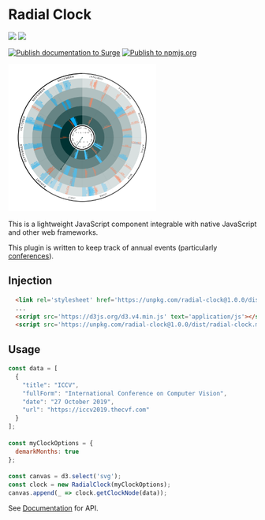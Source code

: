 # Radial Clock

[![](https://img.shields.io/npm/v/radial-clock)](https://www.npmjs.com/package/radial-clock)
[![](https://img.shields.io/badge/documentation-jsdocs-blue?link=http://radial-clock.surge.sh)](http://radial-clock.surge.sh)

[![Publish documentation to Surge](https://github.com/sujaltv/radial-clock/actions/workflows/surge_publish.yaml/badge.svg)](https://github.com/sujaltv/radial-clock/actions/workflows/surge3_publish.yaml)
[![Publish to npmjs.org](https://github.com/sujaltv/radial-clock/actions/workflows/npm_publish.yaml/badge.svg)](https://github.com/sujaltv/radial-clock/actions/workflows/npm_publish.yaml)

<img src='./docs/assets/example.png' width='300px'>

This is a lightweight JavaScript component integrable with native JavaScript and
other web frameworks.

This plugin is written to keep track of annual events (particularly
[conferences](https://conferences.surge.sh)).

## Injection

```html
  <link rel='stylesheet' href='https://unpkg.com/radial-clock@1.0.0/dist/radial-clock.min.css'>
  ...
  <script src='https://d3js.org/d3.v4.min.js' text='application/js'></script>
  <script src='https://unpkg.com/radial-clock@1.0.0/dist/radial-clock.min.js' text='application/js'>
```

## Usage


```javascript
const data = [
  {
    "title": "ICCV",
    "fullForm": "International Conference on Computer Vision",
    "date": "27 October 2019",
    "url": "https://iccv2019.thecvf.com"
  }
];

const myClockOptions = {
  demarkMonths: true
};

const canvas = d3.select('svg');
const clock = new RadialClock(myClockOptions);
canvas.append(_ => clock.getClockNode(data));
```

See [Documentation](https://radial-clock.surge.sh) for API.
